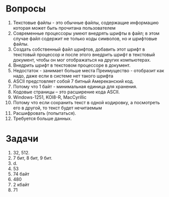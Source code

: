 # Вопросы 
1. Текстовые файлы - это обычные файлы, содержащие информацию которая может быть прочитана пользователем
2. Современные процессоры умеют внедрять шрифты в файл; в этом случае файл содержит не только коды символов, но и шрифтовые файлы.
3. Создать собственный файл шрифтов, добавить этот шрифт в текстовый процессор и после этого внедрить шрифт в текстовый документ, чтобы он мог отображаться на других компьютерах.
4. Внедрить шрифт в текстовом процессоре в документ.
5. Недостаток - занимает больше места
   Преимущество - отобразит как надо, даже если в системе нет такого шрифта
6. ASCII предстовляет собой 7 битный Амереканский код.
7. Потому что 1 байт - минимальная единица для хранения.
8. Кодовые страницы – это расширение кода ASCII.
9. Windows-1251, KOI8-R, MacCyrillic
10. Потому что если сохранить текст в одной кодировку, а посмотреть его в другой, то текст будет нечитаемым
11. Расшифровать (попытаться).
12. Требуется больше данных.
# Задачи
1. 32, 512.
2. 7 бит, 8 бит, 9 бит.
3. d.
4. 53
5. 74 байт
6. 480
7. 2 кбайт
8. 71


